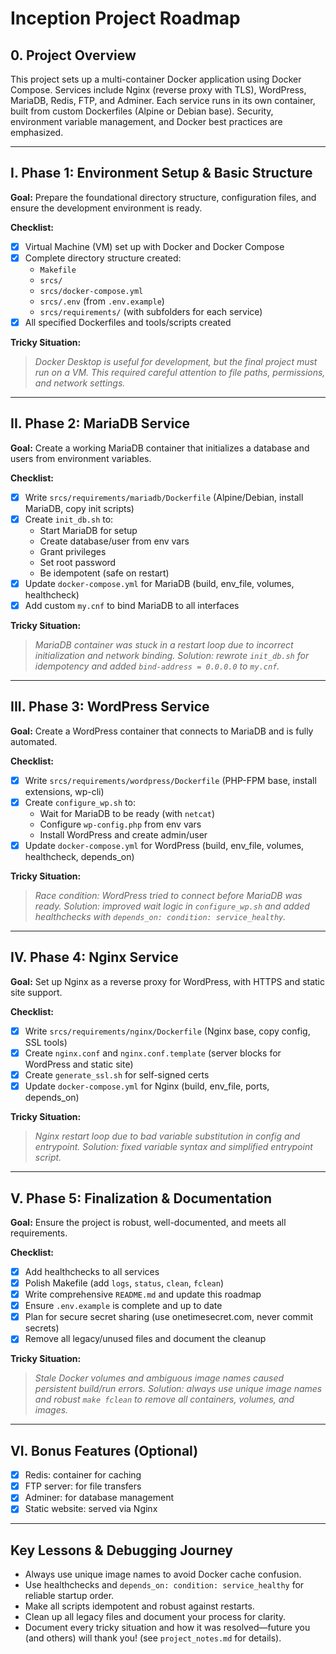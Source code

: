# Inception Project Roadmap

## 0. Project Overview

This project sets up a multi-container Docker application using Docker Compose. Services include Nginx (reverse proxy with TLS), WordPress, MariaDB, Redis, FTP, and Adminer. Each service runs in its own container, built from custom Dockerfiles (Alpine or Debian base). Security, environment variable management, and Docker best practices are emphasized.

<!-- The original subject file is not included in this repository. All requirements are now reflected in the documentation and .env.example. -->

---

## I. Phase 1: Environment Setup & Basic Structure

**Goal:** Prepare the foundational directory structure, configuration files, and ensure the development environment is ready.

**Checklist:**
- [x] Virtual Machine (VM) set up with Docker and Docker Compose
- [x] Complete directory structure created:
    - `Makefile`
    - `srcs/`
    - `srcs/docker-compose.yml`
    - `srcs/.env` (from `.env.example`)
    - `srcs/requirements/` (with subfolders for each service)
- [x] All specified Dockerfiles and tools/scripts created

**Tricky Situation:**
> _Docker Desktop is useful for development, but the final project must run on a VM. This required careful attention to file paths, permissions, and network settings._

---

## II. Phase 2: MariaDB Service

**Goal:** Create a working MariaDB container that initializes a database and users from environment variables.

**Checklist:**
- [x] Write `srcs/requirements/mariadb/Dockerfile` (Alpine/Debian, install MariaDB, copy init scripts)
- [x] Create `init_db.sh` to:
    - Start MariaDB for setup
    - Create database/user from env vars
    - Grant privileges
    - Set root password
    - Be idempotent (safe on restart)
- [x] Update `docker-compose.yml` for MariaDB (build, env_file, volumes, healthcheck)
- [x] Add custom `my.cnf` to bind MariaDB to all interfaces

**Tricky Situation:**
> _MariaDB container was stuck in a restart loop due to incorrect initialization and network binding. Solution: rewrote `init_db.sh` for idempotency and added `bind-address = 0.0.0.0` to `my.cnf`._

---

## III. Phase 3: WordPress Service

**Goal:** Create a WordPress container that connects to MariaDB and is fully automated.

**Checklist:**
- [x] Write `srcs/requirements/wordpress/Dockerfile` (PHP-FPM base, install extensions, wp-cli)
- [x] Create `configure_wp.sh` to:
    - Wait for MariaDB to be ready (with `netcat`)
    - Configure `wp-config.php` from env vars
    - Install WordPress and create admin/user
- [x] Update `docker-compose.yml` for WordPress (build, env_file, volumes, healthcheck, depends_on)

**Tricky Situation:**
> _Race condition: WordPress tried to connect before MariaDB was ready. Solution: improved wait logic in `configure_wp.sh` and added healthchecks with `depends_on: condition: service_healthy`._

---

## IV. Phase 4: Nginx Service

**Goal:** Set up Nginx as a reverse proxy for WordPress, with HTTPS and static site support.

**Checklist:**
- [x] Write `srcs/requirements/nginx/Dockerfile` (Nginx base, copy config, SSL tools)
- [x] Create `nginx.conf` and `nginx.conf.template` (server blocks for WordPress and static site)
- [x] Create `generate_ssl.sh` for self-signed certs
- [x] Update `docker-compose.yml` for Nginx (build, env_file, ports, depends_on)

**Tricky Situation:**
> _Nginx restart loop due to bad variable substitution in config and entrypoint. Solution: fixed variable syntax and simplified entrypoint script._

---

## V. Phase 5: Finalization & Documentation

**Goal:** Ensure the project is robust, well-documented, and meets all requirements.

**Checklist:**
- [x] Add healthchecks to all services
- [x] Polish Makefile (add `logs`, `status`, `clean`, `fclean`)
- [x] Write comprehensive `README.md` and update this roadmap
- [x] Ensure `.env.example` is complete and up to date
- [x] Plan for secure secret sharing (use onetimesecret.com, never commit secrets)
- [x] Remove all legacy/unused files and document the cleanup

**Tricky Situation:**
> _Stale Docker volumes and ambiguous image names caused persistent build/run errors. Solution: always use unique image names and robust `make fclean` to remove all containers, volumes, and images._

---

## VI. Bonus Features (Optional)
- [x] Redis: container for caching
- [x] FTP server: for file transfers
- [x] Adminer: for database management
- [x] Static website: served via Nginx

---

## Key Lessons & Debugging Journey
- Always use unique image names to avoid Docker cache confusion.
- Use healthchecks and `depends_on: condition: service_healthy` for reliable startup order.
- Make all scripts idempotent and robust against restarts.
- Clean up all legacy files and document your process for clarity.
- Document every tricky situation and how it was resolved—future you (and others) will thank you! (see `project_notes.md` for details).